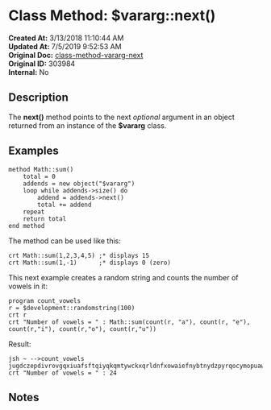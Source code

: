 # Class Method: $vararg::next()

**Created At:** 3/13/2018 11:10:44 AM  
**Updated At:** 7/5/2019 9:52:53 AM  
**Original Doc:** [class-method-vararg-next](https://docs.jbase.com/42948-dynamic-objects/class-method-vararg-next)  
**Original ID:** 303984  
**Internal:** No  


## Description

The **next()** method points to the next *optional* argument in an object returned from an instance of the **$vararg** class.



## Examples

```
method Math::sum()
    total = 0
    addends = new object("$vararg")
    loop while addends->size() do
        addend = addends->next()
        total += addend
    repeat
    return total
end method
```



The method can be used like this:

```
crt Math::sum(1,2,3,4,5) ;* displays 15
crt Math::sum(1,-1)      ;* displays 0 (zero)
```



This next example creates a random string and counts the number of vowels in it:

```
program count_vowels
r = $development::randomstring(100)
crt r
crt "Number of vowels = " : Math::sum(count(r, "a"), count(r, "e"), count(r,"i"), count(r,"o"), count(r,"u"))
```

Result:

```
jsh ~ -->count_vowels
jugdczepdivrovgqxiuafsftqiyqkqmtywckxqrldnfxowaiefnybtnydzpyrqocymopuawmtqbnnyolztahluwaaxwjdyozaict
crt "Number of vowels = " : 24
```



## Notes


